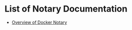 <!--[metadata]>
+++
title = "Docker Notary"
description = "List of Notary Documentation"
keywords = ["docker, notary, trust, image, signing, repository"]
[menu.main]
identifier="mn_notary"
parent="mn_docker_hub"
weight=4
+++
<![end-metadata]-->

# List of Notary Documentation

* [Overview of Docker Notary](overview)